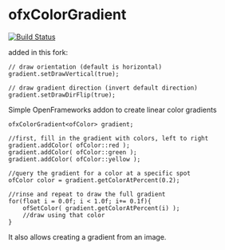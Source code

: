 # ofxColorGradient

[![Build Status](https://travis-ci.org/armadillu/ofxColorGradient.svg?branch=master)](https://travis-ci.org/armadillu/ofxColorGradient)

added in this fork:

    // draw orientation (default is horizontal)
    gradient.setDrawVertical(true);

    // draw gradient direction (invert default direction)
    gradient.setDrawDirFlip(true);
    
Simple OpenFrameworks addon to create linear color gradients 

	ofxColorGradient<ofColor> gradient;
	
	//first, fill in the gradient with colors, left to right
	gradient.addColor( ofColor::red );
	gradient.addColor( ofColor::green );
	gradient.addColor( ofColor::yellow );

	//query the gradient for a color at a specific spot
	ofColor color = gradient.getColorAtPercent(0.2);

	//rinse and repeat to draw the full gradient
	for(float i = 0.0f; i < 1.0f; i+= 0.1f){
		ofSetColor( gradient.getColorAtPercent(i) );
		//draw using that color
	}
	
It also allows creating a gradient from an image.
